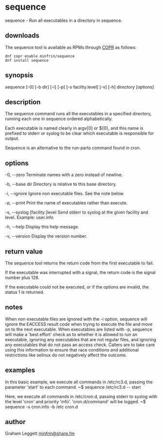 # sequence
  sequence - Run all executables in a directory in sequence.

## downloads

The sequence tool is available as RPMs through [COPR] as follows:

```
dnf copr enable minfrin/sequence
dnf install sequence
```

## synopsis
  sequence [-0] [-b dir] [-i] [-p] [-s facility.level] [-v] [-h] directory [options]

## description

  The sequence command runs all the executables in a specified directory,
  running each one in sequence ordered alphabetically.

  Each executable is named clearly in argv[0] or ${0}, and this
  name is prefixed to stderr or syslog to be clear which executable is
  responsible for output.

  Sequence is an alternative to the run-parts command found in cron.

## options
  -0, --zero  Terminate names with a zero instead of newline.

  -b, --base dir    Directory is relative to this base directory.

  -i, --ignore  Ignore non executable files. See the note below.

  -p, --print  Print the name of executables rather than execute.

  -s, --syslog [facility.]level  Send stderr to syslog at the given facility
                                 and level. Example: user.info

  -h, --help  Display this help message.

  -v, --version  Display the version number.

## return value
  The sequence tool returns the return code from the
  first executable to fail.

  If the executable was interrupted with a signal, the return
  code is the signal number plus 128.

  If the executable could not be executed, or if the options
  are invalid, the status 1 is returned.

## notes
  When non executable files are ignored with the -i option, sequence will
  ignore the EACCESS result code when trying to execute the file and move
  on to the next executable. When executables are listed with -p,
  sequence will make a 'best effort' check as to whether it is allowed
  to run an executable, ignoring any executables that are not regular files,
  and ignoring any executables that do not pass an access check. Callers are
  to take care using this information to ensure that race conditions and
  additional restrictions like selinux do not negatively affect the outcome.

## examples
  In this basic example, we execute all commands in /etc/rc3.d, passing
  the parameter 'start' to each command.
	~$ sequence /etc/rc3.d -- start

  Here, we execute all commands in /etc/cron.d, passing stderr to syslog
  with the level 'cron' and priority 'info'. 'cron.d/command' will be logged.
        ~$ sequence -s cron.info -b /etc cron.d

## author
  Graham Leggett <minfrin@sharp.fm>

  [COPR]: <https://copr.fedorainfracloud.org/coprs/minfrin/sequence/>
